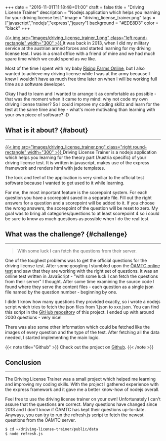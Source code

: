 +++
date = "2016-11-01T11:18:48+01:00"
draft = false
title = "Driving License Trainer"
description = "Nodejs application which helps you learning for your driving license test."
image = "driving_license_trainer.png"
tags = ["javascript","nodejs","express","jquery"]
background = "#EDE8D3"
color = "black"
+++

<a class="image-link" href="../../images/driving_license_trainer_1.png" title="Driving License Trainer">
    {{< img src="images/driving_license_trainer_1.png" class="left round-rectangle" width="300" >}}
</a>
It was back in 2013, when I did my military service at the austrian armed forces and started learning for my driving license test. I was in a small office with a friend of mine and we had much spare time which we could spend as we like.

Most of the time I spent with my baby [Rising Farms Online](../risingfarms-online), but I also wanted to achieve my driving license while I was at the army because I knew I wouldn't have as much free time later on when I will be working full time as a software developer.

Okay I had to learn and I wanted to arrange it as comfortable as possible - that was the moment when it came to my mind: why not code my own driving license trainer? So I could improve my coding skillz and learn for the test at the same time and hey - what's more motivating than learning with your own piece of software? :D

## What is it about?  {#about}
---

<a class="image-link" href="../../images/driving_license_trainer.png" title="Scorepoint System">
    {{< img src="images/driving_license_trainer.png" class="right round-rectangle" width="300" >}}
</a>
Driving License Trainer is a nodejs application which helps you learning for the theory part (Austria specific) of your driving license test. It is written in javascript, makes use of the express framework and renders html with jade templates.


The look and feel of the application is very similiar to the official test software because I wanted to get used to it while learning.

For me, the most important feature is the scorepoint system. For each question you have a scorepoint saved in a separate file. Fill out the right answers for a question and a scorepoint will be added to it. If you choose the wrong answers, the scorepoint of the question will be reset to zero. My goal was to bring all categories/questions to at least scorepoint 4 so i could be sure to know as much questions as possible when I do the real test.

## What was the challenge? {#challenge}
---

> With some luck I can fetch the questions from their server.

One of the toughest problems was to get the official questions for the driving license test. After some googling I stumbled upon the [ÖAMTC online test](http://www.oeamtc.at/portal/fuehrerscheintest) and saw that they are working with the right set of questions. It was an online test written in JavaScript - "with some luck I can fetch the questions from their server" I thought. After some time examining the source code I found where they serve the content files - each question as a single json file named by the question number - beginning by one.

I didn't know how many questions they provided exactly, so i wrote a nodejs script which tries to fetch the json files from 1.json to xxx.json. You can find this script in the [<i class="fa fa-github"></i> GitHub repository](https://github.com/dsumer/driving-license-trainer) of this project. I ended up with around 2000 questions - very nice!

There was also some other information which could be fetched like the images of every question and the type of the test. After fetching all the data needed, I started implementing the main logic.

{{< note title="Github" >}}
Check out the project on [<i class="fa fa-github"></i> Github](https://github.com/dsumer/driving-license-trainer).
{{< /note >}}

## Conclusion
---

The Driving License Trainer was a small project which helped me learning and improving my coding skills. With the project I gathered experience with the express framework and it gave me a better know-how of nodejs overall.

Feel free to use the driving license trainer on your own! Unfortunately I can't assure that the questions are correct. Many questions have changed since 2013 and I don't know if ÖAMTC has kept their questions up-to-date. Anyways, you can try to run the refresh.js script to fetch the newest questions from the ÖAMTC server.

```bash
$ cd ~/driving-license-trainer/public/data
$ node refresh.js
```